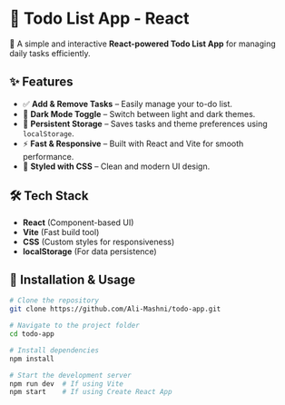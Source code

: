 # 📝 Todo List App - React

🚀 A simple and interactive **React-powered Todo List App** for managing daily tasks efficiently.

## ✨ Features
- ✅ **Add & Remove Tasks** – Easily manage your to-do list.
- 🌙 **Dark Mode Toggle** – Switch between light and dark themes.
- 💾 **Persistent Storage** – Saves tasks and theme preferences using `localStorage`.
- ⚡ **Fast & Responsive** – Built with React and Vite for smooth performance.
- 🎨 **Styled with CSS** – Clean and modern UI design.

## 🛠️ Tech Stack
- **React** (Component-based UI)
- **Vite** (Fast build tool)
- **CSS** (Custom styles for responsiveness)
- **localStorage** (For data persistence)

## 📂 Installation & Usage
```sh
# Clone the repository
git clone https://github.com/Ali-Mashni/todo-app.git

# Navigate to the project folder
cd todo-app

# Install dependencies
npm install

# Start the development server
npm run dev  # If using Vite
npm start    # If using Create React App
